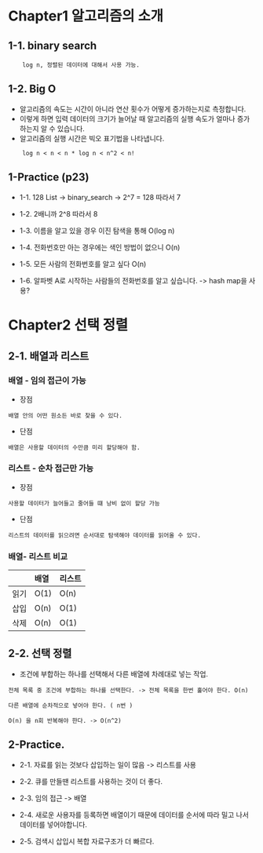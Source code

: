 # Chapter1 알고리즘의 소개
## 1-1. binary search
```
    log n, 정렬된 데이터에 대해서 사용 가능.
```

## 1-2. Big O
- 알고리즘의 속도는 시간이 아니라 연산 횟수가 어떻게 증가하는지로 측정합니다.
- 이렇게 하면 입력 데이터의 크기가 늘어날 때 알고리즘의 실행 속도가 얼마나 증가하는지 알 수 있습니다.
- 알고리즘의 실행 시간은 빅오 표기법을 나타냅니다.

```
    log n < n < n * log n < n^2 < n!
```

## 1-Practice (p23)
- 1-1. 128 List -> binary_search -> 2^7 = 128 따라서 7

- 1-2. 2배니까 2^8 따라서 8

- 1-3. 이름을 알고 있을 경우 이진 탐색을 통해 O(log n)

- 1-4. 전화번호만 아는 경우에는 색인 방법이 없으니 O(n)

- 1-5. 모든 사람의 전화번호를 알고 싶다 O(n)

- 1-6. 알파벳 A로 시작하는 사람들의 전화번호를 알고 싶습니다. -> hash map을 사용?

# Chapter2 선택 정렬
## 2-1. 배열과 리스트
### 배열 - 임의 접근이 가능
- 장점
```
배열 안의 어떤 원소든 바로 찾을 수 있다.
```
- 단점
```
배열은 사용할 데이터의 수만큼 미리 할당해야 함.
```

### 리스트 - 순차 접근만 가능
- 장점
```
사용할 데이터가 늘어들고 줄어들 떄 낭비 없이 할당 가능
```
- 단점
```
리스트의 데이터를 읽으려면 순서대로 탐색해야 데이터를 읽어올 수 있다.
```

### 배열- 리스트 비교

| |배열 |리스트|
|:---|:---|:---|
|읽기|O(1)|O(n)|
|삽입|O(n)|O(1)|
|삭제|O(n)|O(1)|

## 2-2. 선택 정렬
- 조건에 부합하는 하나를 선택해서 다른 배열에 차례대로 넣는 작업.

```
전체 목록 중 조건에 부합하는 하나를 선택한다. -> 전체 목록을 한번 훑어야 한다. O(n)

다른 배열에 순차적으로 넣어야 한다. ( n번 )

O(n) 을 n회 반복해야 한다. -> O(n^2)
```

## 2-Practice.
- 2-1. 자료를 읽는 것보다 삽입하는 일이 많음 -> 리스트를 사용

- 2-2. 큐를 만들땐 리스트를 사용하는 것이 더 좋다.

- 2-3. 임의 접근 -> 배열

- 2-4. 새로운 사용자를 등록하면 배열이기 때문에 데이터를 순서에 따라 밀고 나서 데이터를 넣어야합니다.

- 2-5. 검색시 삽입시 복합 자료구조가 더 빠르다.